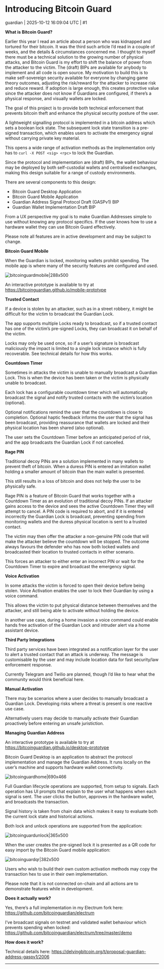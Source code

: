 # Introducing Bitcoin Guard

guardian | 2025-10-12 16:09:04 UTC | #1

**What is Bitcoin Guard?**

Earlier this year I read an article about a person who was kidnapped and tortured for their bitcoin. It was the third such article I’d read in a couple of weeks, and the details & circumstances concerned me. I thought to myself there must be a technical solution to the growing number of physical attacks, and Bitcoin Guard is my effort to shift the balance of power from the attacker to the victim. The (draft) BIPs are available for anybody to implement and all code is open source. My motivation to build this is to make self-sovereign security available for everyone by changing game theory outcomes, adjusting the risk/reward for the attacker to increase risk and reduce reward. If adoption is large enough, this creates protective value since the attacker does not know if Guardians are configured, if there’s a physical response, and visually wallets are locked.

The goal of this project is to provide both technical enforcement that prevents bitcoin theft and enhance the physical security posture of the user.

A lightweight signalling protocol is implemented in a  bitcoin address which sets a boolean lock state. The subsequent lock state transition is a pre-signed transaction, which enables users to activate the emergency signal without carrying private key material.

This opens a wide range of activation methods as the implementation only has to `curl -X POST <sig> <rpc>` to lock the Guardian.

Since the protocol and implementation are (draft) BIPs, the wallet behaviour may be deployed by both self-custodial wallets and centralised exchanges, making this design suitable for a range of custody environments.

There are several components to this design:

* Bitcoin Guard Desktop Application
* Bitcoin Guard Mobile Application
* Guardian Address Signal Protocol Draft (GASPv1) BIP
* Guardian Wallet Implementation Draft BIP

From a UX perspective my goal is to make Guardian Addresses simple to use without knowing any protocol specifics. If the user knows how to use a hardware wallet they can use Bitcoin Guard effectively.

Please note all features are in active development and may be subject to change.

**Bitcoin Guard Mobile**

When the Guardian is locked, monitoring wallets prohibit spending. The mobile app is where many of the security features are configured and used.

![bitcoinguardmobile|288x500](upload://i5FabHyHOE0GNQPOVvFQLKTetA.jpeg)

An interactive prototype is available to try at https://bitcoinguardian.github.io/mobile-prototype

**Trusted Contact**

If a device is stolen by an attacker, such as in a street robbery, it might be difficult for the victim to broadcast the Guardian Lock.

The app supports multiple Locks ready to broadcast, so if a trusted contact has one of the victim’s pre-signed Locks, they can broadcast it on behalf of the victim.

Locks may only be used once, so if a user’s signature is broadcast maliciously the impact is limited to a single lock instance which is fully recoverable. See technical details for how this works.

**Countdown Timer**

Sometimes in attacks the victim is unable to manually broadcast a Guardian Lock. This is when the device has been taken or the victim is physically unable to broadcast.

Each lock has a configurable countdown timer which will automatically broadcast the signal and notify trusted contacts with the victim’s location (optional).

Optional notifications remind the user that the countdown is close to completion. Optional haptic feedback informs the user that the signal has been broadcast, providing reassurance that wallets are locked and their physical location has been shared (also optional).

The user sets the Countdown Timer before an anticipated period of risk, and the app broadcasts the Guardian Lock if not cancelled.

**Rage PIN**

Traditional decoy PINs are a solution implemented in many wallets to prevent theft of bitcoin. When a duress PIN is entered an imitation wallet holding a smaller amount of bitcoin than the main wallet is presented.

This still results in a loss of bitcoin and does not help the user to be physically safe.

Rage PIN is a feature of Bitcoin Guard that works together with a Countdown Timer as an evolution of traditional decoy PINs. If an attacker gains access to the device and sees the active Countdown Timer they will attempt to cancel. A PIN code is required to abort, and if it is entered incorrectly the Guardian Lock is broadcast, preventing spending from monitoring wallets and the duress physical location is sent to a trusted contact.

The victim may then offer the attacker a non-genuine PIN code that will make the attacker believe the countdown will be stopped. The outcome always favours the defender who has now both locked wallets and broadcasted their location to trusted contacts in either scenario.

This forces an attacker to either enter an incorrect PIN or wait for the Countdown Timer to expire and broadcast the emergency signal.

**Voice Activation**

In some attacks the victim is forced to open their device before being stolen. Voice Activation enables the user to lock their Guardian by using a voice command.

This allows the victim to put physical distance between themselves and the attacker, and still being able to activate without holding the device.

In another use case, during a home invasion a voice command could enable hands free activation of the Guardian Lock and intruder alert via a home assistant device.

**Third Party Integrations**

Third party services have been integrated as a notification layer for the user to alert a trusted contact that an attack is underway. The message is customisable by the user and may include location data for fast security/law enforcement response.

Currently Telegram and Twilio are planned, though I’d like to hear what the community would think beneficial here.

**Manual Activation**

There may be scenarios where a user decides to manually broadcast a Guardian Lock. Developing risks where a threat is present is one reactive use case.

Alternatively users may decide to manually activate their Guardian proactively before entering an unsafe juristiction.

**Managing Guardian Address**

An interactive prototype is available to try at https://bitcoinguardian.github.io/desktop-prototype

Bitcoin Guard Desktop is an application to abstract the protocol implementation and manage the Guardian Address. It runs locally on the user’s machine and supports hardware wallet connectivity.

![bitcoinguardhome|690x466](upload://gVpFJJjzUDyDIS7EXFjUpEBuSSQ.png)

Full Guardian lifecycle operations are supported, from setup to signals. Each operation has UI prompts that explain to the user what happens when each signal is sent. The user clicks the button, approves in the hardware wallet, and broadcasts the transaction.

Signal history is taken from chain data which makes it easy to evaluate both the current lock state and historical actions.

Both lock and unlock operations are supported from the application:

![bitcoinguardunlock|365x500](upload://4awASRrq3x7wnwoALMlzgK2KxDH.png)

When the user creates the pre-signed lock it is presented as a QR code for easy import by the Bitcoin Guard mobile application:

![bitcoinguardqr|382x500](upload://mdinwZmOcEATGtIzrDVPEeob1HS.png)

Users who wish to build their own custom activation methods may copy the transaction hex to use in their own implementation.

Please note that it is not connected on-chain and all actions are to demonstrate features while in development.

**Does it actually work?**

Yes, there’s a full implementation in my Electrum fork here: https://github.com/bitcoinguardian/electrum

I’ve broadcast signals on testnet and validated wallet behaviour which prevents spending when locked: https://github.com/bitcoinguardian/electrum/tree/master/demo

**How does it work?**

Technical details here: https://delvingbitcoin.org/t/proposal-guardian-address-gaspv1/2006

-------------------------

